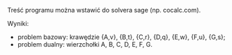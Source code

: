 Treść programu można wstawić do solvera sage (np. cocalc.com).

Wyniki:
- problem bazowy: krawędzie {A,v}, {B,t}, {C,r}, {D,q}, {E,w}, {F,u}, {G,s};
- problem dualny: wierzchołki A, B, C, D, E, F, G.